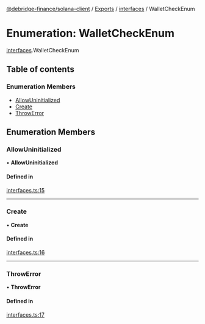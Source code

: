 [@debridge-finance/solana-client](../README.md) / [Exports](../modules.md) / [interfaces](../modules/interfaces.md) / WalletCheckEnum

# Enumeration: WalletCheckEnum

[interfaces](../modules/interfaces.md).WalletCheckEnum

## Table of contents

### Enumeration Members

- [AllowUninitialized](interfaces.WalletCheckEnum.md#allowuninitialized)
- [Create](interfaces.WalletCheckEnum.md#create)
- [ThrowError](interfaces.WalletCheckEnum.md#throwerror)

## Enumeration Members

### AllowUninitialized

• **AllowUninitialized**

#### Defined in

[interfaces.ts:15](https://github.com/debridge-finance/solana-contracts-client/blob/1b61583/src/interfaces.ts#L15)

___

### Create

• **Create**

#### Defined in

[interfaces.ts:16](https://github.com/debridge-finance/solana-contracts-client/blob/1b61583/src/interfaces.ts#L16)

___

### ThrowError

• **ThrowError**

#### Defined in

[interfaces.ts:17](https://github.com/debridge-finance/solana-contracts-client/blob/1b61583/src/interfaces.ts#L17)
